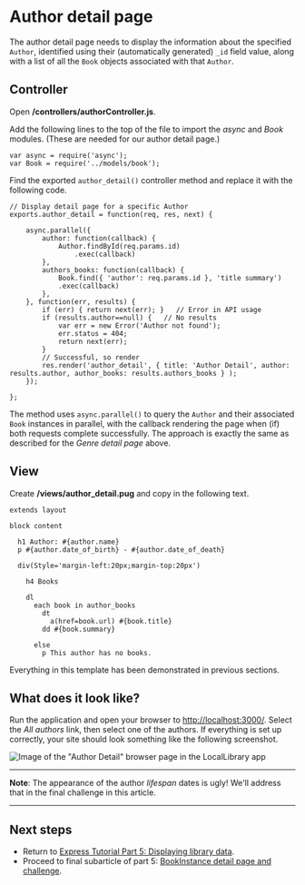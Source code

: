 # Author detail page

The author detail page needs to display the information about the specified `Author`, identified using their (automatically generated) `_id` field value, along with a list of all the `Book` objects associated with that `Author`.

## Controller

Open **/controllers/authorController.js**.

Add the following lines to the top of the file to import the *async* and *Book* modules. (These are needed for our author detail page.)
```
var async = require('async');
var Book = require('../models/book');
```
Find the exported `author_detail()` controller method and replace it with the following code.
```
// Display detail page for a specific Author
exports.author_detail = function(req, res, next) {
    
    async.parallel({
        author: function(callback) {
            Author.findById(req.params.id) 
                .exec(callback)
        },
        authors_books: function(callback) {
            Book.find({ 'author': req.params.id }, 'title summary')
            .exec(callback)
        },
    }, function(err, results) {
        if (err) { return next(err); }   // Error in API usage
        if (results.author==null) {   // No results
            var err = new Error('Author not found');
            err.status = 404;
            return next(err);
        }
        // Successful, so render
        res.render('author_detail', { title: 'Author Detail', author: results.author, author_books: results.authors_books } );
    });
    
};
```
The method uses `async.parallel()` to query the `Author` and their associated `Book` instances in parallel, with the callback rendering the page when (if) both requests complete successfully. The approach is exactly the same as described for the *Genre detail page* above.

## View

Create **/views/author_detail.pug** and copy in the following text.
```
extends layout 

block content 

  h1 Author: #{author.name} 
  p #{author.date_of_birth} - #{author.date_of_death} 

  div(Style='margin-left:20px;margin-top:20px')

    h4 Books 

    dl 
      each book in author_books 
        dt 
          a(href=book.url) #{book.title} 
        dd #{book.summary}

      else 
        p This author has no books.
```
Everything in this template has been demonstrated in previous sections.

## What does it look like?

Run the application and open your browser to [http://localhost:3000/](http://localhost:3000/). Select the *All authors* link, then select one of the authors. If everything is set up correctly, your site should look something like the following screenshot.

![Image of the "Author Detail" browser page in the LocalLibrary app](https://developer.mozilla.org/en-US/docs/Learn/Server-side/Express_Nodejs/Displaying_data/Author_detail_page/locallibary_express_author_detail.png)

<hr>

**Note**: The appearance of the author *lifespan* dates is ugly! We'll address that in the final challenge in this article.

<hr>

## Next steps

* Return to [Express Tutorial Part 5: Displaying library data](https://github.com/AndrewSRea/My_Learning_Port/tree/main/JavaScript/Server-Side_Website_Programming/Express_Web_Framework/Express_Tutorial_5#express-tutorial-part-5-displaying-library-data).
* Proceed to final subarticle of part 5: [BookInstance detail page and challenge](https://github.com/AndrewSRea/My_Learning_Port/tree/main/JavaScript/Server-Side_Website_Programming/Express_Web_Framework/Express_Tutorial_5/Subtutorial_5_12#bookinstance-detail-page-and-challenge).